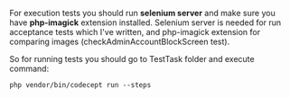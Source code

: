 For execution tests you should run **selenium server** and make sure you have **php-imagick** extension installed. 
Selenium server is needed for run acceptance tests which I've written, and 
php-imagick extension for comparing images (checkAdminAccountBlockScreen test).

So for running tests you should go to TestTask folder and execute command:
```
php vendor/bin/codecept run --steps 
```